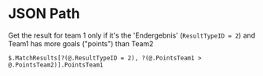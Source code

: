 # JSON Path

Get the result for team 1 only if it's the 'Endergebnis' (`ResultTypeID = 2`)
and Team1 has more goals ("points") than Team2
```
$.MatchResults[?(@.ResultTypeID = 2), ?(@.PointsTeam1 > @.PointsTeam2)].PointsTeam1
```
